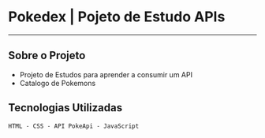 # Pokedex | Pojeto de Estudo APIs 

---
## Sobre o Projeto
- Projeto de Estudos para aprender a consumir um API 
- Catalogo de Pokemons
 ## Tecnologias Utilizadas
````
HTML - CSS - API PokeApi - JavaScript

````
